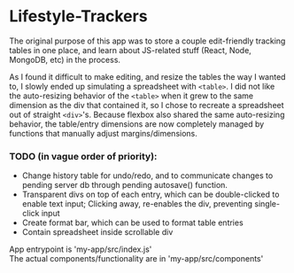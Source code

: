 # Lifestyle-Trackers

The original purpose of this app was to store a couple edit-friendly tracking tables in one place, and learn about JS-related stuff (React, Node, MongoDB, etc) in the process.

As I found it difficult to make editing, and resize the tables the way I wanted to, I slowly ended up simulating a spreadsheet with `<table>`. I did not like the auto-resizing behavior of the `<table>` when it grew to the same dimension as the div that contained it, so I chose to recreate a spreadsheet out of straight `<div>`'s. Because flexbox also shared the same auto-resizing behavior, the table/entry dimensions are now completely managed by functions that manually adjust margins/dimensions.
  
### TODO (in vague order of priority):
  - Change history table for undo/redo, and to communicate changes to pending server db through pending autosave() function.
  - Transparent divs on top of each entry, which can be double-clicked to enable text input; Clicking away, re-enables the div, preventing single-click input
  - Create format bar, which can be used to format table entries
  - Contain spreadsheet inside scrollable div
  

App entrypoint is 'my-app/src/index.js'<br>
The actual components/functionality are in 'my-app/src/components'
